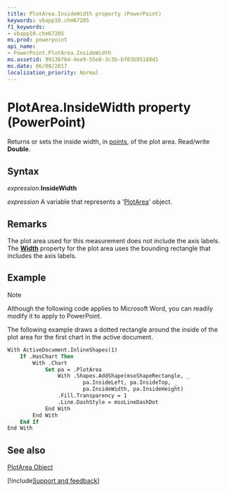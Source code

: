 ```yaml
---
title: PlotArea.InsideWidth property (PowerPoint)
keywords: vbapp10.chm67205
f1_keywords:
- vbapp10.chm67205
ms.prod: powerpoint
api_name:
- PowerPoint.PlotArea.InsideWidth
ms.assetid: 99136fb4-4ee9-55e8-3c3b-bf03b95188d1
ms.date: 06/08/2017
localization_priority: Normal
---
```



# PlotArea.InsideWidth property (PowerPoint)

Returns or sets the inside width, in [points](../language/glossary/vbe-glossary.md#point), of the plot area. Read/write  **Double**.


## Syntax

_expression_.**InsideWidth**

_expression_ A variable that represents a '[PlotArea](PowerPoint.PlotArea.md)' object.


## Remarks

The plot area used for this measurement does not include the axis labels. The  **[Width](PowerPoint.PlotArea.Width.md)** property for the plot area uses the bounding rectangle that includes the axis labels.


## Example




> [!NOTE] 
> Although the following code applies to Microsoft Word, you can readily modify it to apply to PowerPoint.

The following example draws a dotted rectangle around the inside of the plot area for the first chart in the active document.




```vb
With ActiveDocument.InlineShapes(1)
    If .HasChart Then
        With .Chart
            Set pa = .PlotArea
                With .Shapes.AddShape(msoShapeRectangle, _
                        pa.InsideLeft, pa.InsideTop, _
                        pa.InsideWidth, pa.InsideHeight)
                .Fill.Transparency = 1
                .Line.DashStyle = msoLineDashDot
            End With
        End With
    End If
End With
```


## See also


[PlotArea Object](PowerPoint.PlotArea.md)

[!include[Support and feedback](~/includes/feedback-boilerplate.md)]